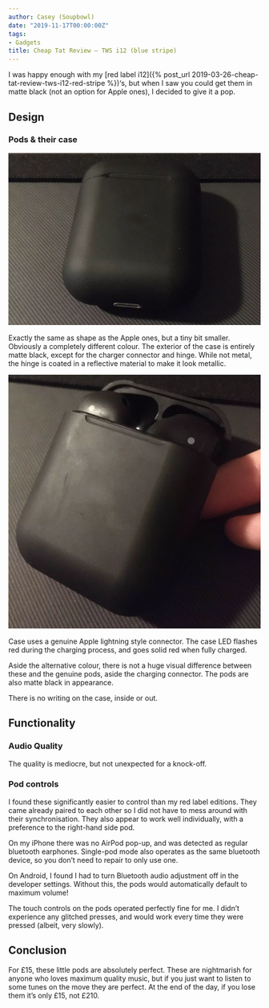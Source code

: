 ```yaml
---
author: Casey (Soupbowl)
date: "2019-11-17T00:00:00Z"
tags:
- Gadgets
title: Cheap Tat Review – TWS i12 (blue stripe)
---
```


I was happy enough with my [red label i12]({% post_url 2019-03-26-cheap-tat-review-tws-i12-red-stripe %})‘s, but when I saw you could get them in matte black (not an option for Apple ones), I decided to give it a pop.

## Design

### Pods & their case

![AirPods case resting flat with the lid shut](/assets/img/IMG_0313-scaled-e1574032179639.webp)

Exactly the same as shape as the Apple ones, but a tiny bit smaller. Obviously a completely different colour. The exterior of the case is entirely matte black, except for the charger connector and hinge. While not metal, the hinge is coated in a reflective material to make it look metallic.

![AirPods held slightly tilted with the case lid opened to expose the head of the pods](/assets/img/IMG_0314.webp)

Case uses a genuine Apple lightning style connector. The case LED flashes red during the charging process, and goes solid red when fully charged.

Aside the alternative colour, there is not a huge visual difference between these and the genuine pods, aside the charging connector. The pods are also matte black in appearance.

There is no writing on the case, inside or out.

## Functionality

### Audio Quality

The quality is mediocre, but not unexpected for a knock-off.

### Pod controls

I found these significantly easier to control than my red label editions. They came already paired to each other so I did not have to mess around with their synchronisation. They also appear to work well individually, with a preference to the right-hand side pod.

On my iPhone there was no AirPod pop-up, and was detected as regular bluetooth earphones. Single-pod mode also operates as the same bluetooth device, so you don’t need to repair to only use one.

On Android, I found I had to turn Bluetooth audio adjustment off in the developer settings. Without this, the pods would automatically default to maximum volume!

The touch controls on the pods operated perfectly fine for me. I didn’t experience any glitched presses, and would work every time they were pressed (albeit, very slowly).

## Conclusion

For £15, these little pods are absolutely perfect. These are nightmarish for anyone who loves maximum quality music, but if you just want to listen to some tunes on the move they are perfect. At the end of the day, if you lose them it’s only £15, not £210.
